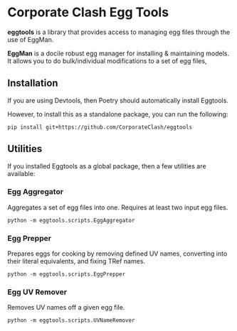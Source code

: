 # Corporate Clash Egg Tools

**eggtools** is a library that provides access to managing egg files through the use of EggMan.

**EggMan** is a docile robust egg manager for installing & maintaining models. 
It allows you to do bulk/individual modifications to a set of egg files,

## Installation
If you are using Devtools, then Poetry should automatically install Eggtools.

However, to install this as a standalone package, you can run the following:
```
pip install git+https://github.com/CorporateClash/eggtools
```


## Utilities
If you installed Eggtools as a global package, then a few utilities are available:

### Egg Aggregator
Aggregates a set of egg files into one. Requires at least two input egg files.
```
python -m eggtools.scripts.EggAggregator
```

### Egg Prepper
Prepares eggs for cooking by removing defined UV names, converting <ObjectTypes> into their literal equivalents, and
fixing TRef names.
```
python -m eggtools.scripts.EggPrepper
```

### Egg UV Remover
Removes UV names off a given egg file.
```
python -m eggtools.scripts.UVNameRemover
```
